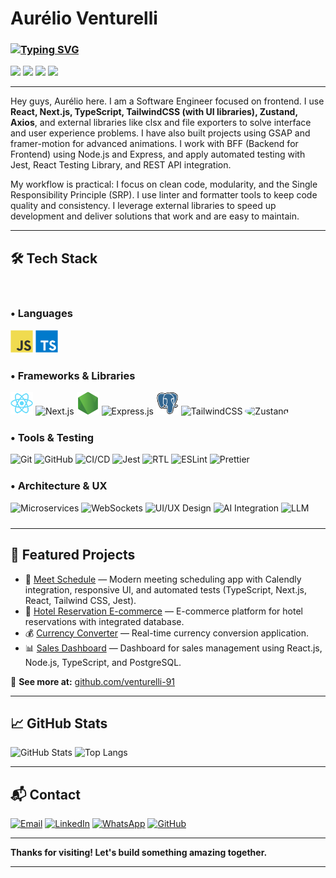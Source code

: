 <div>
  <h1>Aurélio Venturelli</h1>
  <h3>
    <span style="color:#00FFFF;">
      <a href="https://git.io/typing-svg">
        <img src="https://readme-typing-svg.demolab.com?font=Jost&weight=600&pause=10000&color=28FFEE&width=435&lines=Software+Engineer+%7C+Frontend+Developer" alt="Typing SVG" />
      </a>
    </span>
  </h3>
  <img src="https://img.shields.io/badge/Frontend-React%2FNext.js-61DAFB?style=for-the-badge&logo=react&logoColor=white" />
  <img src="https://img.shields.io/badge/BFF-Node.js%2FExpress-339933?style=for-the-badge&logo=node.js&logoColor=white" />
  <img src="https://img.shields.io/badge/Testing-Jest%2FRTL%2FZustand-FFB300?style=for-the-badge&logo=jest&logoColor=white" />
  <img src="https://img.shields.io/badge/Animation-GSAP%2FFramer--Motion-88CE02?style=for-the-badge&logo=greensock&logoColor=white" />

---

Hey guys, Aurélio here. I am a Software Engineer focused on frontend. I use <b>React, Next.js, TypeScript, TailwindCSS (with UI libraries), Zustand, Axios</b>, and external libraries like clsx and file exporters to solve interface and user experience problems. I have also built projects using GSAP and framer-motion for advanced animations. I work with BFF (Backend for Frontend) using Node.js and Express, and apply automated testing with Jest, React Testing Library, and REST API integration.

My workflow is practical: I focus on clean code, modularity, and the Single Responsibility Principle (SRP). I use linter and formatter tools to keep code quality and consistency. I leverage external libraries to speed up development and deliver solutions that work and are easy to maintain.

---

## 🛠️ Tech Stack

</br>

### • Languages

<div align="left" style="margin-bottom: 24px;">
  <img src="https://raw.githubusercontent.com/devicons/devicon/master/icons/javascript/javascript-original.svg" alt="JavaScript" width="36" />
  <img src="https://raw.githubusercontent.com/devicons/devicon/master/icons/typescript/typescript-original.svg" alt="TypeScript" width="36" />
</div>

### • Frameworks & Libraries

<div align="left" style="margin-bottom: 24px;">
  <img src="https://raw.githubusercontent.com/devicons/devicon/master/icons/react/react-original.svg" alt="React" width="36" />
  <img src="https://assets.vercel.com/image/upload/v1662130559/nextjs/Icon_dark_background.png" alt="Next.js" width="36" />
  <img src="https://raw.githubusercontent.com/devicons/devicon/master/icons/nodejs/nodejs-original.svg" alt="Node.js" width="36" />
  <img src="https://user-images.githubusercontent.com/25181517/183859966-a3462d8d-1bc7-4880-b353-e2cbed900ed6.png" alt="Express.js" width="36" />
  <img src="https://raw.githubusercontent.com/devicons/devicon/master/icons/postgresql/postgresql-original.svg" alt="PostgreSQL" width="36" />
  <img src="https://img.shields.io/badge/Tailwind_CSS-38B2AC?style=for-the-badge&logo=tailwind-css&logoColor=white" alt="TailwindCSS" />
  <img src="https://avatars.githubusercontent.com/u/103192255?s=200&v=4" alt="Zustand" width="36" style="border-radius: 50%;" />
</div>

### • Tools & Testing

<div align="left" style="margin-bottom: 24px;">
  <img src="https://img.shields.io/badge/Git-F05032?style=for-the-badge&logo=git&logoColor=white" alt="Git" />
  <img src="https://img.shields.io/badge/GitHub-181717?style=for-the-badge&logo=github&logoColor=white" alt="GitHub" />
  <img src="https://img.shields.io/badge/CI%2FCD-47A248?style=for-the-badge&logo=github-actions&logoColor=white" alt="CI/CD" />
  <img src="https://img.shields.io/badge/Jest-C21325?style=for-the-badge&logo=jest&logoColor=white" alt="Jest" />
  <img src="https://img.shields.io/badge/React_Testing_Library-E33332?style=for-the-badge&logo=testing-library&logoColor=white" alt="RTL" />
  <img src="https://img.shields.io/badge/ESLint-4B32C3?style=for-the-badge&logo=eslint&logoColor=white" alt="ESLint" />
  <img src="https://img.shields.io/badge/Prettier-F7B93E?style=for-the-badge&logo=prettier&logoColor=white" alt="Prettier" />
</div>

### • Architecture & UX

<div align="left" style="margin-bottom: 24px;">
  <img src="https://img.shields.io/badge/Microservices-FF6F00?style=for-the-badge" alt="Microservices" />
  <img src="https://img.shields.io/badge/WebSockets-4FC08D?style=for-the-badge" alt="WebSockets" />
  <img src="https://img.shields.io/badge/UI%2FUX_Design-FF4081?style=for-the-badge&logo=figma&logoColor=white" alt="UI/UX Design" />
  <img src="https://img.shields.io/badge/AI_Integration-00B8D9?style=for-the-badge&logo=openai&logoColor=white" alt="AI Integration" />
  <img src="https://img.shields.io/badge/LLM-0055FF?style=for-the-badge" alt="LLM" />
</div>

---

## 🚧 Featured Projects

- 📅 [Meet Schedule](https://github.com/venturelli-91/meet_schedule) — Modern meeting scheduling app with Calendly integration, responsive UI, and automated tests (TypeScript, Next.js, React, Tailwind CSS, Jest).
- 🏨 [Hotel Reservation E-commerce](https://github.com/venturelli-91/hotel_reservation.git) — E-commerce platform for hotel reservations with integrated database.
- 💰 [Currency Converter](https://github.com/venturelli-91/currency_conversion.git) — Real-time currency conversion application.
- 📊 [Sales Dashboard](https://github.com/venturelli-91/sales_dashboard.git) — Dashboard for sales management using React.js, Node.js, TypeScript, and PostgreSQL.

📌 **See more at:** [github.com/venturelli-91](https://github.com/venturelli-91)

---

## 📈 GitHub Stats

<div>
  <img src="https://github-readme-stats.vercel.app/api?username=venturelli-91&show_icons=true&theme=react&hide=issues,contribs" alt="GitHub Stats" />
  <img src="https://github-readme-stats.vercel.app/api/top-langs/?username=venturelli-91&layout=compact&theme=react" alt="Top Langs" />
</div>

---

## 📬 Contact

<div align="left">
  <a href="mailto:venturelli.dev@gmail.com"><img src="https://img.shields.io/badge/Email-D14836?style=for-the-badge&logo=gmail&logoColor=white" alt="Email" /></a>
  <a href="https://www.linkedin.com/in/aurelioventurelli/"><img src="https://img.shields.io/badge/LinkedIn-0077B5?style=for-the-badge&logo=linkedin&logoColor=white" alt="LinkedIn" /></a>
  <a href="https://wa.me/5561993608080"><img src="https://img.shields.io/badge/WhatsApp-25D366?style=for-the-badge&logo=whatsapp&logoColor=white" alt="WhatsApp" /></a>
  <a href="https://github.com/venturelli-91"><img src="https://img.shields.io/badge/GitHub-100000?style=for-the-badge&logo=github&logoColor=white" alt="GitHub" /></a>
</div>

---

<div>
  <b>Thanks for visiting! Let's build something amazing together.</b>
</div>

---

